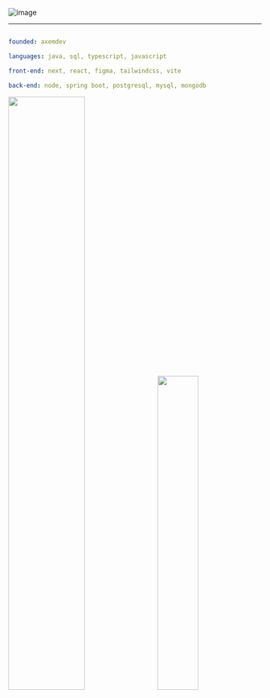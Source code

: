 ![image](https://github.com/icarodredd/icarodredd/assets/78151906/2792d05d-11a8-47aa-b39a-4c9c80e8b79a)

---

```yaml

founded: axemdev

languages: java, sql, typescript, javascript

front-end: next, react, figma, tailwindcss, vite

back-end: node, spring boot, postgresql, mysql, mongodb

```

<div class='container'>
<img style="height: auto; width: 55%;" class="img" src="https://github-readme-stats.vercel.app/api?username=icarodredd&theme=dark" />
&nbsp;
&nbsp;
<img style="height: auto; width: 40%;" class="img" src="https://streak-stats.demolab.com?user=icarodredd&theme=dark&border_radius=&card_width=400)](https://git.io/streak-stats" />
</div>
</div>

